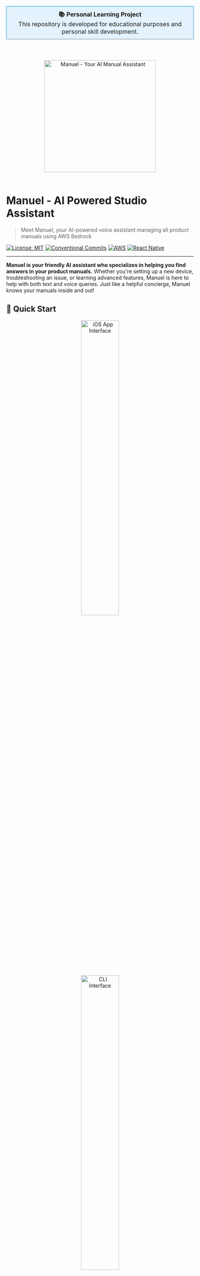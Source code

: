 <div align="center">
  <table>
    <tr>
      <td align="center" style="background-color: #e3f2fd; border: 1px solid #2196f3; border-radius: 5px; padding: 10px;">
        <strong>📚 Personal Learning Project</strong><br/>
        This repository is developed for educational purposes and personal skill development.
      </td>
    </tr>
  </table>
</div>

<div align="center">
  <img src="docs/images/manuel-transparent.png" alt="Manuel - Your AI Manual Assistant" width="300" style="margin: 40px 0 20px 0;"/>
</div>

# Manuel - AI Powered Studio Assistant 

> Meet Manuel, your AI-powered voice assistant managing all product manuals using AWS
> Bedrock

[![License: MIT](https://img.shields.io/badge/License-MIT-yellow.svg)](https://opensource.org/licenses/MIT)
[![Conventional Commits](https://img.shields.io/badge/Conventional%20Commits-1.0.0-yellow.svg)](https://conventionalcommits.org)
[![AWS](https://img.shields.io/badge/AWS-Bedrock-orange.svg)](https://aws.amazon.com/bedrock/)
[![React Native](https://img.shields.io/badge/React%20Native-iOS-blue.svg)](https://reactnative.dev/)

---

**Manuel is your friendly AI assistant who specializes in helping you find
answers in your product manuals.** Whether you're setting up a new device,
troubleshooting an issue, or learning advanced features, Manuel is here to help
with both text and voice queries. Just like a helpful concierge, Manuel knows
your manuals inside and out!

## 🚀 Quick Start

<div align="center">
  <img src="docs/images/ios-app-mockup.svg" alt="iOS App Interface" width="45%" style="margin: 0 2.5%"/>
  <img src="docs/images/cli-example.svg" alt="CLI Interface" width="45%" style="margin: 0 2.5%"/>
</div>

### Prerequisites

- AWS CLI configured with appropriate permissions
- Node.js 18+ for frontend and build tools
- Python 3.11+ for backend development
- SAM CLI for serverless deployment

### Backend Deployment

```bash
cd backend
sam build
sam deploy --template template-minimal.yaml --resolve-s3
```

### Frontend Setup

#### iOS App

```bash
cd frontend/packages/ios-app
npm install
expo start
```

#### CLI App

```bash
cd frontend
npm install
npm run cli -- --help
# Quick commands:
npm run cli auth login
npm run cli manuals list
npm run cli ask "your question"
npm run cli query voice
```

## 📚 Documentation

- [Backend Documentation](backend/README.md) - AWS serverless backend
- [Frontend Documentation](frontend/README.md) - Dual-platform frontend
  architecture
- [iOS App Documentation](frontend/packages/ios-app/README.md) - React Native
  iOS app
- [CLI App Documentation](frontend/packages/cli-app/README.md) - Command-line
  interface
- [Shared Library Documentation](frontend/packages/shared/README.md) - Common
  business logic
- [Contributing Guidelines](CONTRIBUTING.md) - Development workflow
- [Remote Setup Guide](REMOTE_SETUP.md) - Repository setup
- [Security Policy](SECURITY.md) - Security guidelines

## 🏗️ Architecture

### High-Level Overview

```mermaid
graph TB
    A[iOS App - React Native] --> B[API Gateway]
    C[CLI App - Node.js] --> B
    D[Shared Library] --> A
    D --> C

    B --> E[Lambda Functions]
    E --> F[AWS Bedrock]
    E --> G[DynamoDB]
    E --> H[S3]
    E --> I[Cognito]
    E --> J[Transcribe]

    F --> K[Claude 3.5 Sonnet]
    F --> L[Titan Embeddings]
    F --> M[Knowledge Base with User Filtering]

    N[CloudWatch] --> O[Monitoring Dashboard]
    P[WAF] --> B
    Q[Redis Cache] --> E
```

### Technology Stack

- **Backend**: AWS Serverless (Lambda, API Gateway, DynamoDB, S3)
- **AI/ML**: AWS Bedrock (Claude 3.5 Sonnet, Titan Embeddings)
- **Frontend**: Dual-platform architecture
  - **iOS**: React Native with Expo
  - **CLI**: Node.js with Commander.js and Inquirer
  - **Shared**: TypeScript library with platform adapters
- **Authentication**: AWS Cognito with JWT tokens
- **Monitoring**: CloudWatch with custom dashboards
- **Security**: Multi-layer security with WAF and middleware
- **Performance**: Redis caching and connection pooling
- **Testing**: Comprehensive integration testing with chaos engineering

## 🔒 Security Features

- **Enhanced API Security**: Rate limiting (50 req/15min) with automatic retry
  logic
- **Multi-Layer Security**: WAF protection + application middleware
- **User Data Isolation**: Complete separation of user data using metadata
  filtering
- **Input Validation**: Advanced XSS and SQL injection prevention with
  sanitization
- **VPC Security**: Private subnet isolation with secure VPC endpoints
- **Authentication**: JWT-based authentication with refresh tokens
- **Encryption**: Data encryption at rest and in transit
- **Security Headers**: Comprehensive security headers (HSTS, CSP,
  X-Frame-Options)
- **IP Allowlisting**: Configurable IP address restrictions
- **Redis Caching**: Secure Redis caching with user isolation
- **Smart Error Handling**: User-friendly security error messages and recovery
  tips
- **Security Testing**: Automated security scanning and penetration testing

## 🧪 Testing & Quality

- **Integration Testing**: Comprehensive test suite with 7 test categories
- **Chaos Engineering**: Failure scenario simulation and resilience testing
- **Security Testing**: Vulnerability scanning and penetration testing
- **Performance Testing**: Load testing and performance benchmarking
- **Code Quality**: Pre-commit hooks with linting and formatting
- **CI/CD Pipeline**: Automated testing and deployment
- **Coverage**: Minimum 80% test coverage requirement

## 📈 Monitoring & Observability

- **Real-time Dashboards**: CloudWatch dashboards with custom metrics
- **Structured Logging**: JSON-formatted logs with correlation IDs
- **Custom Metrics**: Business KPIs and performance indicators
- **Alerting**: SNS notifications for critical events
- **Cost Tracking**: Real-time cost calculation and optimization
- **Error Tracking**: Advanced error handling with retry strategies
- **Performance Monitoring**: Response time and throughput tracking

## 🚀 Deployment Environments

### Development

- Basic resource allocation
- Permissive CORS settings
- No email alerts
- Local testing support

### Production

- Enhanced performance configuration
- Restricted CORS to specific domains
- Email alerts enabled
- X-Ray tracing enabled
- Extended log retention

### Claude 4 Testing

- Conservative quotas for cost control
- Enhanced monitoring and alerting
- Cross-region inference profiles
- Comprehensive performance tracking

## 🤝 Contributing

We welcome contributions! Please read our
[Contributing Guidelines](CONTRIBUTING.md) for details on:

- Code of conduct
- Development setup
- Commit message standards (Conventional Commits)
- Pull request process
- Code review guidelines

### Quick Contribution Setup

```bash
# Clone the repository
git clone https://github.com/a1o1/manuel.git
cd manuel

# Install commitizen for conventional commits
pipx install commitizen

# Backend setup
cd backend
pip install -r requirements.txt
pip install -r tests/integration/fixtures/requirements.txt

# Install pre-commit hooks
pre-commit install
```

## 📄 License

This project is licensed under the MIT License - see the [LICENSE](LICENSE) file
for details.

## 🔗 Links

- [AWS Bedrock Documentation](https://docs.aws.amazon.com/bedrock/)
- [AWS SAM Documentation](https://docs.aws.amazon.com/serverless-application-model/)
- [Conventional Commits](https://conventionalcommits.org/)
- [React Native Documentation](https://reactnative.dev/)

## 💬 Support

- **Documentation**: Check the comprehensive documentation in each module
- **Issues**: Report bugs and request features via GitHub Issues
- **Discussions**: Use GitHub Discussions for questions and community support
- **Security**: Report security vulnerabilities privately via
  security@manuel.com

## 🎯 Roadmap

### Phase 1: Foundation (Completed)

- ✅ Enterprise-grade backend architecture
- ✅ Multi-layer security implementation
- ✅ Comprehensive testing framework
- ✅ Monitoring and observability
- ✅ CI/CD pipeline setup

### Phase 2: Frontend & Mobile (Completed)

- ✅ Dual-platform frontend architecture
- ✅ React Native iOS application
- ✅ Node.js CLI application
- ✅ Shared business logic library
- ✅ Platform adapter pattern
- ✅ Voice recording and playback
- ✅ Authentication integration
- ✅ Interactive terminal interface
- ✅ User data isolation and testing framework
- ✅ Environment switching for development
- ✅ End-to-end voice query functionality
- ✅ File deduplication system
- ✅ URL-based manual upload
- ✅ Enhanced CLI security features (v1.0.2)
- ✅ Redis caching for performance optimization
- ✅ Advanced API security hardening

### Phase 3: Advanced Features (Planned)

- 📋 Multi-language support
- 📋 Advanced analytics dashboard
- 📋 Custom model fine-tuning
- 📋 Enterprise SSO integration

### Phase 4: Scale & Optimization (Planned)

- 📋 Multi-region deployment
- 📋 Advanced caching strategies
- 📋 Performance optimization
- 📋 Cost optimization features

---

<div align="center">
  <strong>Built with ❤️ by the Manuel Team</strong>
</div>
